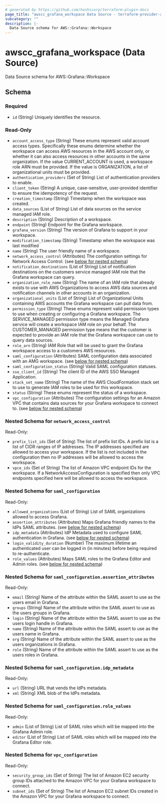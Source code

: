 ```yaml
---
# generated by https://github.com/hashicorp/terraform-plugin-docs
page_title: "awscc_grafana_workspace Data Source - terraform-provider-awscc"
subcategory: ""
description: |-
  Data Source schema for AWS::Grafana::Workspace
---
```


# awscc_grafana_workspace (Data Source)

Data Source schema for AWS::Grafana::Workspace



<!-- schema generated by tfplugindocs -->
## Schema

### Required

- `id` (String) Uniquely identifies the resource.

### Read-Only

- `account_access_type` (String) These enums represent valid account access types. Specifically these enums determine whether the workspace can access AWS resources in the AWS account only, or whether it can also access resources in other accounts in the same organization. If the value CURRENT_ACCOUNT is used, a workspace role ARN must be provided. If the value is ORGANIZATION, a list of organizational units must be provided.
- `authentication_providers` (Set of String) List of authentication providers to enable.
- `client_token` (String) A unique, case-sensitive, user-provided identifier to ensure the idempotency of the request.
- `creation_timestamp` (String) Timestamp when the workspace was created.
- `data_sources` (List of String) List of data sources on the service managed IAM role.
- `description` (String) Description of a workspace.
- `endpoint` (String) Endpoint for the Grafana workspace.
- `grafana_version` (String) The version of Grafana to support in your workspace.
- `modification_timestamp` (String) Timestamp when the workspace was last modified
- `name` (String) The user friendly name of a workspace.
- `network_access_control` (Attributes) The configuration settings for Network Access Control. (see [below for nested schema](#nestedatt--network_access_control))
- `notification_destinations` (List of String) List of notification destinations on the customers service managed IAM role that the Grafana workspace can query.
- `organization_role_name` (String) The name of an IAM role that already exists to use with AWS Organizations to access AWS data sources and notification channels in other accounts in an organization.
- `organizational_units` (List of String) List of Organizational Units containing AWS accounts the Grafana workspace can pull data from.
- `permission_type` (String) These enums represent valid permission types to use when creating or configuring a Grafana workspace. The SERVICE_MANAGED permission type means the Managed Grafana service will create a workspace IAM role on your behalf. The CUSTOMER_MANAGED permission type means that the customer is expected to provide an IAM role that the Grafana workspace can use to query data sources.
- `role_arn` (String) IAM Role that will be used to grant the Grafana workspace access to a customers AWS resources.
- `saml_configuration` (Attributes) SAML configuration data associated with an AMG workspace. (see [below for nested schema](#nestedatt--saml_configuration))
- `saml_configuration_status` (String) Valid SAML configuration statuses.
- `sso_client_id` (String) The client ID of the AWS SSO Managed Application.
- `stack_set_name` (String) The name of the AWS CloudFormation stack set to use to generate IAM roles to be used for this workspace.
- `status` (String) These enums represent the status of a workspace.
- `vpc_configuration` (Attributes) The configuration settings for an Amazon VPC that contains data sources for your Grafana workspace to connect to. (see [below for nested schema](#nestedatt--vpc_configuration))

<a id="nestedatt--network_access_control"></a>
### Nested Schema for `network_access_control`

Read-Only:

- `prefix_list_ids` (Set of String) The list of prefix list IDs. A prefix list is a list of CIDR ranges of IP addresses. The IP addresses specified are allowed to access your workspace. If the list is not included in the configuration then no IP addresses will be allowed to access the workspace.
- `vpce_ids` (Set of String) The list of Amazon VPC endpoint IDs for the workspace. If a NetworkAccessConfiguration is specified then only VPC endpoints specified here will be allowed to access the workspace.


<a id="nestedatt--saml_configuration"></a>
### Nested Schema for `saml_configuration`

Read-Only:

- `allowed_organizations` (List of String) List of SAML organizations allowed to access Grafana.
- `assertion_attributes` (Attributes) Maps Grafana friendly names to the IdPs SAML attributes. (see [below for nested schema](#nestedatt--saml_configuration--assertion_attributes))
- `idp_metadata` (Attributes) IdP Metadata used to configure SAML authentication in Grafana. (see [below for nested schema](#nestedatt--saml_configuration--idp_metadata))
- `login_validity_duration` (Number) The maximum lifetime an authenticated user can be logged in (in minutes) before being required to re-authenticate.
- `role_values` (Attributes) Maps SAML roles to the Grafana Editor and Admin roles. (see [below for nested schema](#nestedatt--saml_configuration--role_values))

<a id="nestedatt--saml_configuration--assertion_attributes"></a>
### Nested Schema for `saml_configuration.assertion_attributes`

Read-Only:

- `email` (String) Name of the attribute within the SAML assert to use as the users email in Grafana.
- `groups` (String) Name of the attribute within the SAML assert to use as the users groups in Grafana.
- `login` (String) Name of the attribute within the SAML assert to use as the users login handle in Grafana.
- `name` (String) Name of the attribute within the SAML assert to use as the users name in Grafana.
- `org` (String) Name of the attribute within the SAML assert to use as the users organizations in Grafana.
- `role` (String) Name of the attribute within the SAML assert to use as the users roles in Grafana.


<a id="nestedatt--saml_configuration--idp_metadata"></a>
### Nested Schema for `saml_configuration.idp_metadata`

Read-Only:

- `url` (String) URL that vends the IdPs metadata.
- `xml` (String) XML blob of the IdPs metadata.


<a id="nestedatt--saml_configuration--role_values"></a>
### Nested Schema for `saml_configuration.role_values`

Read-Only:

- `admin` (List of String) List of SAML roles which will be mapped into the Grafana Admin role.
- `editor` (List of String) List of SAML roles which will be mapped into the Grafana Editor role.



<a id="nestedatt--vpc_configuration"></a>
### Nested Schema for `vpc_configuration`

Read-Only:

- `security_group_ids` (Set of String) The list of Amazon EC2 security group IDs attached to the Amazon VPC for your Grafana workspace to connect.
- `subnet_ids` (Set of String) The list of Amazon EC2 subnet IDs created in the Amazon VPC for your Grafana workspace to connect.

